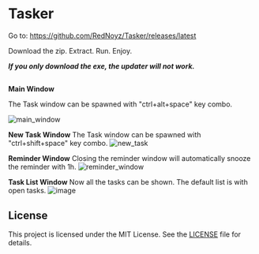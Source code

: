 # Tasker

Go to:
https://github.com/RedNoyz/Tasker/releases/latest

Download the zip. Extract. Run. Enjoy.

**_If you only download the exe, the updater will not work._**

##

**Main Window**

The Task window can be spawned with "ctrl+alt+space" key combo.

![main_window](https://github.com/user-attachments/assets/164183fc-e20b-40ab-b849-b1aa4c2f5981)


**New Task Window**
The Task window can be spawned with "ctrl+shift+space" key combo.
![new_task](https://github.com/user-attachments/assets/d0e35c38-4010-4b89-83ce-8c76cfc410aa)

**Reminder Window**
Closing the reminder window will automatically snooze the reminder with 1h.
![reminder_window](https://github.com/user-attachments/assets/b01deafa-316f-4ad5-a509-f4320b533e2a)

**Task List Window**
Now all the tasks can be shown. The default list is with open tasks.
![image](https://github.com/user-attachments/assets/4b09ef49-4bac-4b4d-ae25-e878123b1db4)


## License
 
This project is licensed under the MIT License. See the [LICENSE](LICENSE) file for details.
